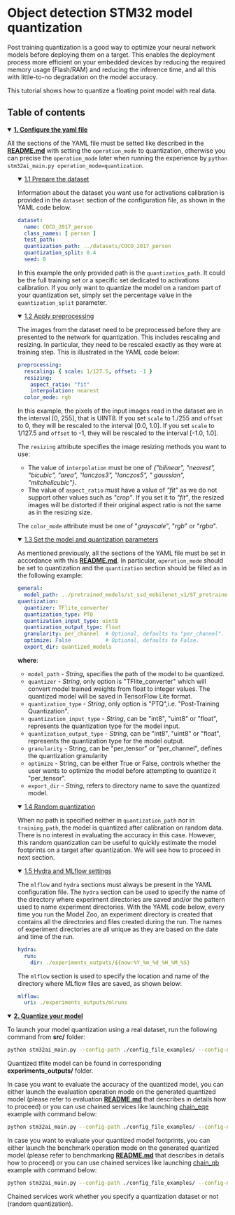# Object detection STM32 model quantization

Post training quantization is a good way to optimize your neural network models before deploying them on a target. This
enables the deployment process more efficient on your embedded devices by reducing the required memory usage (Flash/RAM)
and reducing the inference time, and all this with little-to-no degradation on the model accuracy.

This tutorial shows how to quantize a floating point model with real data.

## <a id="">Table of contents</a>

<details open><summary><a href="#1"><b>1. Configure the yaml file</b></a></summary><a id="1"></a>

All the sections of the YAML file must be setted like described in the **[README.md](../README.md)** with setting
the `operation_mode` to quantization, otherwise you can precise the `operation_mode` later when running the experience
by `python stm32ai_main.py operation_mode=quantization`.

<ul><details open><summary><a href="#1-1">1.1 Prepare the dataset</a></summary><a id="1-1"></a>

Information about the dataset you want use for activations calibration is provided in the `dataset` section of the
configuration file, as shown in the YAML code below.

```yaml
dataset:
  name: COCO_2017_person
  class_names: [ person ]
  test_path:
  quantization_path: ../datasets/COCO_2017_person
  quantization_split: 0.4
  seed: 0
```

In this example the only provided path is the `quantization_path`. It could be the full training set or a specific set
dedicated to activations calibration.
If you only want to quantize the model on a random part of your quantization set, simply set the percentage value in
the `quantization_split` parameter.

</details></ul>
<ul><details open><summary><a href="#1-2">1.2 Apply preprocessing</a></summary><a id="1-2"></a>

The images from the dataset need to be preprocessed before they are presented to the network for quantization.
This includes rescaling and resizing. In particular, they need to be rescaled exactly as they were at training step.
This is illustrated in the YAML code below:

```yaml
preprocessing:
  rescaling: { scale: 1/127.5, offset: -1 }
  resizing:
    aspect_ratio: "fit"
    interpolation: nearest
  color_mode: rgb
```

In this example, the pixels of the input images read in the dataset are in the interval [0, 255], that is UINT8. If you
set `scale` to 1./255 and `offset` to 0, they will be rescaled to the interval [0.0, 1.0].
If you set `scale` to 1/127.5 and `offset` to -1, they will be rescaled to the interval [-1.0, 1.0].

The `resizing` attribute specifies the image resizing methods you want to use:

- The value of `interpolation` must be one of *{"bilinear", "nearest", "bicubic", "area", "lanczos3", "lanczos5", "
  gaussian", "mitchellcubic"}*.
- The value of `aspect_ratio`  must have a value of  *"fit"* as we do not support other values such as *"crop"*. If you
  set it to *"fit"*, the resized images will be
  distorted if their original aspect ratio is not the same as in the resizing size.

The `color_mode` attribute must be one of "*grayscale*", "*rgb*" or "*rgba*".

</details></ul>
<ul><details open><summary><a href="#1-3">1.3 Set the model and quantization parameters</a></summary><a id="1-3"></a>

As mentioned previously, all the sections of the YAML file must be set in accordance with
this **[README.md](../README.md)**.
In particular, `operation_mode` should be set to quantization and the `quantization` section should be filled as in the
following example:

```yaml
general:
  model_path: ../pretrained_models/st_ssd_mobilenet_v1/ST_pretrainedmodel_public_dataset/COCO/ssd_mobilenet_v1_0.25_224/ssd_mobilenet_v1_0.25_224.h5
quantization:
  quantizer: TFlite_converter
  quantization_type: PTQ
  quantization_input_type: uint8
  quantization_output_type: float
  granularity: per_channel  # Optional, defaults to "per_channel".
  optimize: False           # Optional, defaults to False.
  export_dir: quantized_models
```

**where**:

- `model_path` - *String*, specifies the path of the model to be quantized.
- `quantizer` - *String*, only option is "TFlite_converter" which will convert model trained weights from float to
  integer values. The quantized model will be saved in TensorFlow Lite format.
- `quantization_type` - *String*, only option is "PTQ",i.e. "Post-Training Quantization".
- `quantization_input_type` - *String*, can be "int8", "uint8" or "float", represents the quantization type for the
  model input.
- `quantization_output_type` - *String*, can be "int8", "uint8" or "float", represents the quantization type for the
  model output.
- `granularity` - String, can be "per_tensor" or "per_channel", defines the quantization granularity
- `optimize` - String, can be either True or False, controls whether the user wants to optimize the model before 
  attempting to quantize it "per_tensor".
- `export_dir` - *String*, refers to directory name to save the quantized model.

</details></ul>
<ul><details open><summary><a href="#1-4">1.4 Random quantization</a></summary><a id="1-4"></a>

When no path is specified neither in `quantization_path` nor in `training_path`, the model is quantized after
calibration on random data.
There is no interest in evaluating the accuracy in this case. However, this random quantization can be useful to quickly
estimate the model footprints on a target after quantization.
We will see how to proceed in next section.

</details></ul>
<ul><details open><summary><a href="#1-5">1.5 Hydra and MLflow settings</a></summary><a id="1-5"></a>

The `mlflow` and `hydra` sections must always be present in the YAML configuration file. The `hydra` section can be used
to specify the name of the directory where experiment directories are saved and/or the pattern used to name experiment
directories. With the YAML code below, every time you run the Model Zoo, an experiment directory is created that
contains all the directories and files created during the run. The names of experiment directories are all unique as
they are based on the date and time of the run.

```yaml
hydra:
  run:
    dir: ./experiments_outputs/${now:%Y_%m_%d_%H_%M_%S}
```

The `mlflow` section is used to specify the location and name of the directory where MLflow files are saved, as shown
below:

```yaml
mlflow:
  uri: ./experiments_outputs/mlruns
```

</details></ul>
</details>
<details open><summary><a href="#2"><b>2. Quantize your model</b></a></summary><a id="2"></a>

To launch your model quantization using a real dataset, run the following command from **src/** folder:

```bash
python stm32ai_main.py --config-path ./config_file_examples/ --config-name quantization_config.yaml
```

Quantized tflite model can be found in corresponding **experiments_outputs/** folder.

In case you want to evaluate the accuracy of the quantized model, you can either launch the evaluation operation mode on
the generated quantized model (please refer to evaluation **[README.md](../evaluation/README.md)** that describes in
details how to proceed) or you can use chained services like
launching [chain_eqe](../config_file_examples/chain_eqe_config.yaml) example with command below:

```bash
python stm32ai_main.py --config-path ./config_file_examples/ --config-name chain_eqe_config.yaml
```

In case you want to evaluate your quantized model footprints, you can either launch the benchmark operation mode on the
generated quantized model (please refer to benchmarking **[README.md](../benchmarking/README.md)** that describes in
details how to proceed) or you can use chained services like
launching [chain_qb](../config_file_examples/chain_qb_config.yaml) example with command below:

```bash
python stm32ai_main.py --config-path ./config_file_examples/ --config-name chain_qb_config.yaml
```

Chained services work whether you specify a quantization dataset or not (random quantization).

</details>
